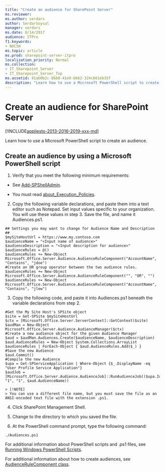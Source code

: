```yaml
---
title: "Create an audience for SharePoint Server"
ms.reviewer: 
ms.author: serdars
author: SerdarSoysal
manager: serdars
ms.date: 8/14/2017
audience: ITPro
f1.keywords:
- NOCSH
ms.topic: article
ms.prod: sharepoint-server-itpro
localization_priority: Normal
ms.collection:
- IT_Sharepoint_Server
- IT_Sharepoint_Server_Top
ms.assetid: 91ab0b2c-8bb8-41e9-b662-324c661eb35f
description: "Learn how to use a Microsoft PowerShell script to create an audience."
---
```


# Create an audience for SharePoint Server

[!INCLUDE[appliesto-2013-2016-2019-xxx-md](../includes/appliesto-2013-2016-2019-xxx-md.md)]

Learn how to use a Microsoft PowerShell script to create an audience.
  
## Create an audience by using a Microsoft PowerShell script

1. Verify that you meet the following minimum requirements:
    
  - See [Add-SPShellAdmin](/powershell/module/sharepoint-server/Add-SPShellAdmin?view=sharepoint-ps).
    
  - You must read [about_Execution_Policies](https://go.microsoft.com/fwlink/p/?LinkId=193050).
    
2. Copy the following variable declarations, and paste them into a text editor such as Notepad. Set input values specific to your organization. You will use these values in step 3. Save the file, and name it Audiences.ps1.
    
  ```
  ## Settings you may want to change for Audience Name and Description ## 
  $mySiteHostUrl = https://www.my.contoso.com
  $audienceName = "<Input name of audience>"
  $audienceDescription = "<Input description for audience>"
  $audienceRules = @()
  $audienceRules += New-Object Microsoft.Office.Server.Audience.AudienceRuleComponent("AccountName", "Contains", "jdoe")
  #Create an OR group operator between the two audience rules.
  $audienceRules += New-Object Microsoft.Office.Server.Audience.AudienceRuleComponent("", "OR", "")
  $audienceRules += New-Object Microsoft.Office.Server.Audience.AudienceRuleComponent("AccountName", "Contains", "jlew")
  
  ```

3. Copy the following code, and paste it into Audiences.ps1 beneath the variable declarations from step 2.
    
  ```
  #Get the My Site Host's SPSite object
  $site = Get-SPSite $mySiteHostUrl
  $ctx = [Microsoft.Office.Server.ServerContext]::GetContext($site)
  $audMan = New-Object Microsoft.Office.Server.Audience.AudienceManager($ctx)
  #Create a new audience object for the given Audience Manager
  $aud = $audMan.Audiences.Create($audienceName, $audienceDescription)
  $aud.AudienceRules = New-Object System.Collections.ArrayList
  $audienceRules | ForEach-Object { $aud.AudienceRules.Add($_) }
  #Save the new Audience
  $aud.Commit()
  #Compile the new Audience
  $upa = Get-SPServiceApplication | Where-Object {$_.DisplayName -eq "User Profile Service Application"}
  $audJob = [Microsoft.Office.Server.Audience.AudienceJob]::RunAudienceJob(($upa.Id.Guid.ToString(), "1", "1", $aud.AudienceName))
  
  ```

    > [!NOTE]
    > You can use a different file name, but you must save the file as an ANSI-encoded text file with the extension .ps1. 
  
4. Click SharePoint Management Shell.
    
5. Change to the directory to which you saved the file.
    
6. At the PowerShell command prompt, type the following command:
    
  ```
  ./Audiences.ps1 
  ```

For additional information about PowerShell scripts and .ps1 files, see [Running Windows PowerShell Scripts](/previous-versions/windows/it-pro/windows-powershell-1.0/ee176949(v=technet.10)).
  
For additional information about how to create audiences, see [AudienceRuleComponent class](https://msdn.microsoft.com/library/office/ms578007).
  

